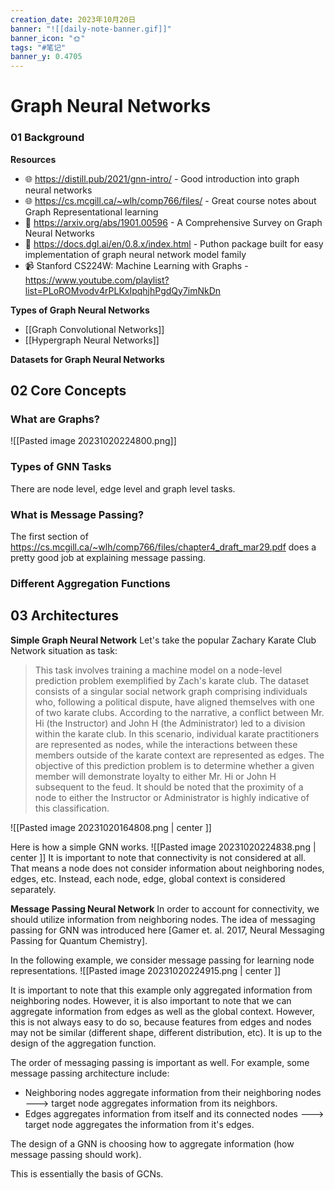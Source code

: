 ```yaml
---
creation_date: 2023年10月20日
banner: "![[daily-note-banner.gif]]"
banner_icon: "🌞"
tags: "#笔记"
banner_y: 0.4705
---
```


# Graph Neural Networks

### 01 Background
**Resources**
- 🌐 https://distill.pub/2021/gnn-intro/ - Good introduction into graph neural networks
- 🌐 https://cs.mcgill.ca/~wlh/comp766/files/ - Great course notes about Graph Representational learning
- 📄 https://arxiv.org/abs/1901.00596 - A Comprehensive Survey on Graph Neural Networks
- 🧰 https://docs.dgl.ai/en/0.8.x/index.html - Puthon package built for easy implementation of graph neural network model family
- 📹 Stanford CS224W: Machine Learning with Graphs - https://www.youtube.com/playlist?list=PLoROMvodv4rPLKxIpqhjhPgdQy7imNkDn 


**Types of Graph Neural Networks**
- [[Graph Convolutional Networks]] 
- [[Hypergraph Neural Networks]]

**Datasets for Graph Neural Networks**
## 02 Core Concepts
### What are Graphs?
![[Pasted image 20231020224800.png]]
### Types of GNN Tasks
There are node level, edge level and graph level tasks.

### What is Message Passing?
The first section of https://cs.mcgill.ca/~wlh/comp766/files/chapter4_draft_mar29.pdf does a pretty good job at explaining message passing.
### Different Aggregation Functions


## 03 Architectures
**Simple Graph Neural Network**
Let's take the popular Zachary Karate Club Network situation as task:

> This task involves training a machine model on a node-level prediction problem exemplified by Zach's karate club. The dataset consists of a singular social network graph comprising individuals who, following a political dispute, have aligned themselves with one of two karate clubs. According to the narrative, a conflict between Mr. Hi (the Instructor) and John H (the Administrator) led to a division within the karate club. In this scenario, individual karate practitioners are represented as nodes, while the interactions between these members outside of the karate context are represented as edges. The objective of this prediction problem is to determine whether a given member will demonstrate loyalty to either Mr. Hi or John H subsequent to the feud. It should be noted that the proximity of a node to either the Instructor or Administrator is highly indicative of this classification.

![[Pasted image 20231020164808.png | center ]]

Here is how a simple GNN works.
![[Pasted image 20231020224838.png | center ]]
It is important to note that connectivity is not considered at all. That means a node does not consider information about neighboring nodes, edges, etc. Instead, each node, edge, global context is considered separately.


**Message Passing Neural Network** 
In order to account for connectivity, we should utilize information from neighboring nodes. The idea of messaging passing for GNN was introduced here [Gamer et. al. 2017, Neural Messaging Passing for Quantum Chemistry]. 

In the following example, we consider message passing for learning node representations.
![[Pasted image 20231020224915.png | center ]]


It is important to note that this example only aggregated information from neighboring nodes. However, it is also important to note that we can aggregate information from edges as well as the global context. However, this is not always easy to do so, because features from edges and nodes may not be similar (different shape, different distribution, etc). It is up to the design of the aggregation function. 

The order of messaging passing is important as well. For example, some message passing architecture include:
- Neighboring nodes aggregate information from their neighboring nodes ---> target node aggregates information from its neighbors.
- Edges aggregates information from itself and its connected nodes ---> target node aggregates the information from it's edges.

The design of a GNN is choosing how to aggregate information (how message passing should work).

This is essentially the basis of GCNs.


